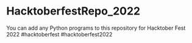 # HacktoberfestRepo_2022
You can add any Python programs to this repository for Hacktober Fest 2022 #hacktoberfest #hacktoberfest2022
